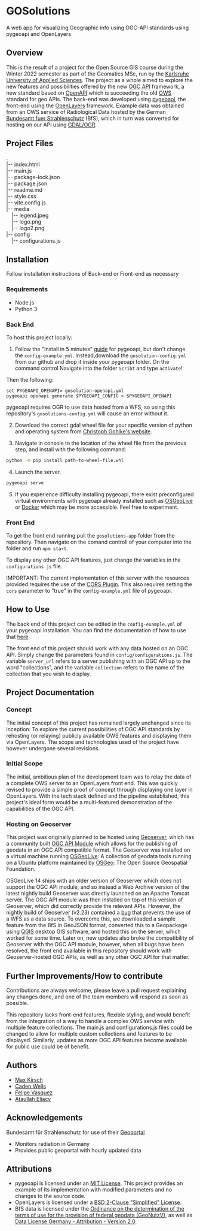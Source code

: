 # GOSolutions

A web app for visualizing Geographic info using OGC-API standards using pygeoapi and OpenLayers

## Overview

This is the result of a project for the Open Source GIS course during the Winter 2022 semester as part of the Geomatics MSc, run by the [Karlsruhe University of Applied Sciences](https://www.h-ka.de/). The project as a whole aimed to explore the new features and possibilities offered by the new [OGC API](https://ogcapi.ogc.org/) framework, a new standard based on [OpenAPI](https://www.openapis.org/) which is succeeding the old [OWS](https://www.ogc.org/standards/owc) standard for geo APIs. The back-end was developed using [pygeoapi](https://pygeoapi.io/), the front-end using the [OpenLayers](https://openlayers.org/) framework. Example data was obtained from an OWS service of Radiological Data hosted by the German [Bundesamt fuer Strahlenschutz](https://www.imis.bfs.de/geoportal/) (BfS), which in turn was converted for hosting on our API using [GDAL/OGR](https://gdal.org/).

## Project Files

.  
|-- index.html  
|-- main.js  
|-- package-lock.json  
|-- package.json  
|-- readme.md  
|-- style.css  
|-- vite.config.js  
|-- media  
      &emsp;|-- legend.jpeg  
      &emsp;|-- logo.png  
      &emsp;|-- logo2.png  
|-- config  
      &emsp;|-- configurations.js

## Installation

Follow installation instructions of Back-end or Front-end as necessary

### Requirements

- Node.js
- Python 3

### Back End

To host this project locally:

1. Follow the "Install in 5 minutes" [guide](http://pygeoapi.io/) for pygeoapi, but don't change the ```config-example.yml```. Instead,download the ```gosolution-config.yml``` from our github and drop it inside your pygeoapi folder. On the command control Navigate into the folder ```Scribt``` and type ```activate```! 

Then the following: 

```set PYGEOAPI_CONFIG=gosolution-config.yml 
set PYGEOAPI_OPENAPI= gosolution-openapi.yml
pygeoapi openapi generate $PYGEOAPI_CONFIG > $PYGEOAPI_OPENAPI
```

pygeoapi requires OGR to use data hosted from a WFS, so using this repository's ```gosolutions-config.yml``` will cause an error without it.

2. Download the correct gdal wheel file for your specific version of python and operating system from [Christoph Gohlke's website](https://www.lfd.uci.edu/~gohlke/pythonlibs/#gdal).

3. Navigate in console to the location of the wheel file from the previous step, and install with the following command:

```bash
python -m pip install path-to-wheel-file.whl
```

4. Launch the server.

```bash
pygeoapi serve
```

5. If you experience difficulty installing pygeoapi, there exist preconfigured virtual environments with pygeoapi already installed such as [OSGeoLive](http://live.osgeo.org/de/overview/pygeoapi_overview.html) or [Docker](https://docs.pygeoapi.io/en/latest/running-with-docker.html) which may be more accessible. Feel free to experiment.

### Front End

To get the front end running pull the ```gosolutions-app``` folder from the repository. Then navigate on the comand controll of your computer into the folder and run ```npm start```.

To display any other OGC API features, just change the variables in the ```configurations.js``` file. 

IMPORTANT: The current implementation of this server with the resources provided requires the use of the [CORS Plugin](https://chrome.google.com/webstore/detail/allow-cors-access-control/lhobafahddgcelffkeicbaginigeejlf?hl=en). This also requires setting the ```cors``` parameter to "true" in the ```config-example.yml``` file of pygeoapi.

## How to Use

The back end of this project can be edited in the ```config-example.yml``` of your pygeoapi installation. You can find the documentation of how to use that [here](https://docs.pygeoapi.io/en/latest/)

The front end of this project should work with any data hosted on an OGC API. Simply change the parameters found in ```config/configurations.js```. The variable ```server_url``` refers to a server publishing with an OGC API up to the word "collections", and the variable ```collection``` refers to the name of the collection that you wish to display.

## Project Documentation

### Concept

The initial concept of this project has remained largely unchanged since its inception: To explore the current possibilities of OGC API standards by rehosting (or relaying) publicly available OWS features and displaying them via OpenLayers. The scope and technologies used of the project have however undergone several revisions.

### Initial Scope

The initial, ambitious plan of the development team was to relay the data of a complete OWS server to an OpenLayers front end. This was quickly revised to provide a simple proof of concept through displaying one layer in OpenLayers. With the tech stack defined and the pipeline established, this project's ideal form would be a multi-featured demonstration of the capabilities of the OGC API.

### Hosting on Geoserver

This project was originally planned to be hosted using [Geoserver](https://geoserver.org/), which has a community built [OGC API Module](https://docs.geoserver.org/latest/en/user/community/ogc-api/index.html) which allows for the publishing of geodata in an OGC API compatible format. The Geoserver was installed on a virtual machine running [OSGeoLive](https://sourceforge.net/projects/osgeo-live/files/14.0/): A collection of geodata tools running on a Ubuntu platform maintained by [OSGeo](https://www.osgeo.org/): The Open Source Geospatial Foundation.

OSGeoLive 14 ships with an older version of Geoserver which does not support the OGC API module, and so instead a Web Archive version of the latest nightly build Geoserver was directly launched on an Apache Tomcat server. The OGC API module was then installed on top of this version of Geoserver, which did correctly provide the relevant APIs. However, the nightly build of Geoserver (v2.23) contained a [bug](https://osgeo-org.atlassian.net/browse/GEOS-10794) that prevents the use of a WFS as a data source. To overcome this, we downloaded a sample feature from the BfS in GeoJSON format, converted this to a Geopackage using [QGIS](https://www.qgis.org/en/site/) desktop GIS software, and hosted this on the server, which worked for some time. Later on, new updates also broke the compatibility of Geoserver with the OGC API module, however, when all bugs have been resolved, the front end available in this repository should work with Geoserver-hosted OGC APIs, as well as any other OGC API for that matter.

## Further Improvements/How to contribute

Contributions are always welcome, please leave a pull request explaining any changes done, and one of the team members will respond as soon as possible.

This repository lacks front-end features, flexible styling, and would benefit from the integration of a way to handle a complex OWS service with multiple feature collections. The main.js and configurations.js files could be changed to allow for multiple custom collections and features to be displayed. Similarly, updates as more OGC API features become available for public use could be of benefit.

## Authors

- [Max Kirsch](https://github.com/Max25832)
- [Caden Wells](https://github.com/CaLWells)
- [Felipe Vasquez](https://github.com/f-vasquez-tavera)
- [Ataullah Eliacy](https://github.com/Ataeliacy)

## Acknowledgements

Bundesamt für Strahlenschutz for use of their [Geoportal](https://www.imis.bfs.de/geoportal/)

- Monitors radiation in Germany
- Provides public geoportal with hourly updated data

## Attributions

- pygeoapi is licensed under an [MIT License](https://github.com/geopython/pygeoapi/blob/master/LICENSE.md). This project provides an example of its implementation with modified parameters and no changes to the source code.
- OpenLayers is licensed under a [BSD 2-Clause "Simplified" License](https://github.com/openlayers/openlayers/blob/main/LICENSE.md).
- BfS data is licensed under the [Ordinance on the determination of the terms of use for the provision of federal geodata (GeoNutzV)](http://www.gesetze-im-internet.de/geonutzv/), as well as [Data License Germany - Attribution - Version 2.0](https://www.govdata.de/dl-de/by-2-0).
